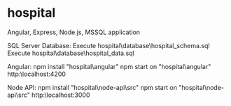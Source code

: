 # hospital
Angular, Express, Node.js, MSSQL application

SQL Server Database:
Execute hospital\database\hospital_schema.sql
Execute hospital\database\hospital_data.sql

Angular:
npm install "hospital\angular"
npm start on "hospital\angular"
http:\\localhost:4200

Node API:
npm install "hospital\node-api\src"
npm start on "hospital\node-api\src"
http:\\localhost:3000
